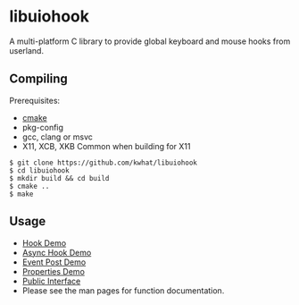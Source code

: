 libuiohook
==========

A multi-platform C library to provide global keyboard and mouse hooks from userland.

## Compiling
Prerequisites: 
 * [cmake](https://cmake.org)
 * pkg-config
 * gcc, clang or msvc
 * X11, XCB, XKB Common when building for X11
```
$ git clone https://github.com/kwhat/libuiohook
$ cd libuiohook
$ mkdir build && cd build
$ cmake ..
$ make
```

## Usage
* [Hook Demo](demo/demo_hook.c)
* [Async Hook Demo](demo/demo_hook_async.c)
* [Event Post Demo](demo/demo_post.c)
* [Properties Demo](demo/demo_properties.c)
* [Public Interface](include/uiohook.h)
* Please see the man pages for function documentation.
